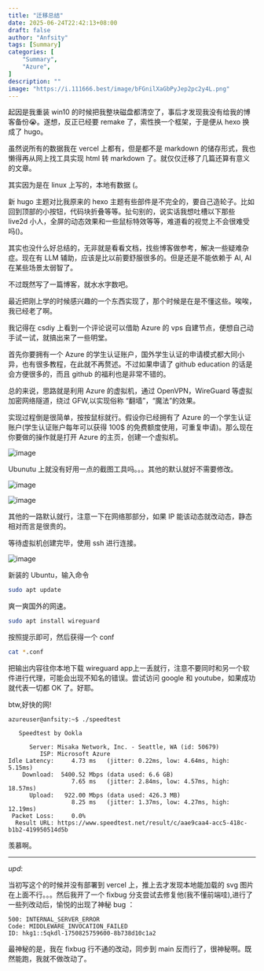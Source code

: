 ```yaml
---
title: "迁移总结"
date: 2025-06-24T22:42:13+08:00
draft: false
author: "Anfsity"
tags: [Summary]
categories: [
    "Summary",
    "Azure",
]
description: ""
image: "https://i.111666.best/image/bFGnilXaGbPyJep2pc2y4L.png"
---
```


起因是我重装 win10 的时候把我整块磁盘都清空了，事后才发现我没有给我的博客备份😭。遂想，反正已经要 remake 了，索性换一个框架，于是便从 hexo 换成了 hugo。

虽然说所有的数据我在 vercel 上都有，但是都不是 markdown 的储存形式，我也懒得再从网上找工具实现 html 转 markdown 了。就仅仅迁移了几篇还算有意义的文章。

其实因为是在 linux 上写的，本地有数据 (。 

新 hugo 主题对比我原来的 hexo 主题有些部件是不完全的，要自己造轮子。比如回到顶部的小按钮，代码块折叠等等。扯句别的，说实话我想吐槽以下那些 live2d 小人，全屏的动态效果和一些鼠标特效等等，难道看的视觉上不会很难受吗()。

其实也没什么好总结的，无非就是看看文档，找些博客做参考，解决一些疑难杂症。现在有 LLM 辅助，应该是比以前要舒服很多的。但是还是不能依赖于 AI, AI 在某些场景太弱智了。

不过既然写了一篇博客，就水水字数吧。

最近把刚上学的时候感兴趣的一个东西实现了，那个时候是在是不懂这些。唉唉，我已经老了啊。

我记得在 csdiy 上看到一个评论说可以借助 Azure 的 vps 自建节点，便想自己动手试一试，就搞出来了一些明堂。

首先你要拥有一个 Azure 的学生认证账户，国外学生认证的申请模式都大同小异，也有很多教程，在此就不再赘述。不过如果申请了 github education 的话是会方便很多的，而且 github 的福利也是非常不错的。

总的来说，思路就是利用 Azure 的虚拟机，通过 OpenVPN，WireGuard 等虚拟加密网络隧道，绕过 GFW,以实现俗称 “翻墙”，“魔法”的效果。

实现过程倒是很简单，按按鼠标就行。假设你已经拥有了 Azure 的一个学生认证账户(学生认证账户每年可以获得 100$ 的免费额度使用，可重复申请)。那么现在你要做的操作就是打开 Azure 的主页，创建一个虚拟机。

![image](https://i.111666.best/image/0EBMvYMM3y3ogghdOhljTp.png)

Ubunutu 上就没有好用一点的截图工具吗。。。其他的默认就好不需要修改。

![image](https://i.111666.best/image/JykujjkMLdoiwaTPNpPmh0.png)

![image](https://i.111666.best/image/KsTGMI1hjCvBi07z1LI0bA.png)

其他的一路默认就行，注意一下在网络那部分，如果 IP 能该动态就改动态，静态相对而言是很贵的。

等待虚拟机创建完毕，使用 ssh 进行连接。

![image](https://i.111666.best/image/2GJHK5dwXYjacaRxr66kD1.png)

新装的 Ubuntu，输入命令

```Bash
sudo apt update
```

爽一爽国外的网速。

```Bash
sudo apt install wireguard
```

按照提示即可，然后获得一个 conf

```Bash
cat *.conf
```

把输出内容往你本地下载 wireguard app上一丢就行，注意不要同时和另一个软件进行代理，可能会出现不知名的错误。尝试访问 google 和 youtube，如果成功就代表一切都 OK 了。好耶。

btw,好快的网!

```text
azureuser@anfsity:~$ ./speedtest 

   Speedtest by Ookla

      Server: Misaka Network, Inc. - Seattle, WA (id: 50679)
         ISP: Microsoft Azure
Idle Latency:     4.73 ms   (jitter: 0.22ms, low: 4.64ms, high: 5.15ms)
    Download:  5400.52 Mbps (data used: 6.6 GB)                                                   
                  7.65 ms   (jitter: 2.84ms, low: 4.57ms, high: 18.57ms)
      Upload:   922.00 Mbps (data used: 426.3 MB)                                                   
                  8.25 ms   (jitter: 1.37ms, low: 4.27ms, high: 12.19ms)
 Packet Loss:     0.0%
  Result URL: https://www.speedtest.net/result/c/aae9caa4-acc5-418c-b1b2-419950514d5b
```

羡慕啊。

---

$upd:$

当初写这个的时候并没有部署到 vercel 上，推上去才发现本地能加载的 svg 图片在上面不行。。。然后我开了一个 fixbug 分支尝试去修复他(我不懂前端哇),进行了一些列改动后，愉悦的出现了神秘 bug ：

```Text
500: INTERNAL_SERVER_ERROR 
Code: MIDDLEWARE_INVOCATION_FAILED 
ID: hkg1::5qkdl-1750825759600-8b738d10c1a2
```

最神秘的是，我在 fixbug 行不通的改动，同步到 main 反而行了，很神秘啊。既然能跑，我就不做改动了。
